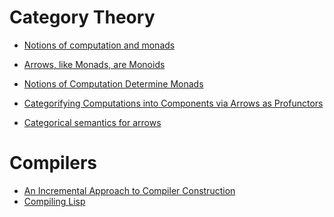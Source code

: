 
# Category Theory 

- [Notions of computation and monads](https://www.cs.cmu.edu/~crary/819-f09/Moggi91.pdf)

- [Arrows, like Monads, are Monoids](https://www.sciencedirect.com/science/article/pii/S1571066106001666)

- [Notions of Computation Determine Monads](https://homepages.inf.ed.ac.uk/gdp/publications/Comp_Eff_Monads.pdf)

- [Categorifying Computations into Components
via Arrows as Profunctors](https://pdf.sciencedirectassets.com/272990/1-s2.0-S1571066110X00081/1-s2.0-S157106611000071X/main.pdf?X-Amz-Security-Token=IQoJb3JpZ2luX2VjEKP%2F%2F%2F%2F%2F%2F%2F%2F%2F%2FwEaCXVzLWVhc3QtMSJGMEQCIDEe5l%2BY7JlzI%2BRaFRaRRffStil%2Bc6kY7iDnu2zAA09lAiAZtvarQ1fmiDdeHUwrnW%2Fz%2F9D1EgpG1tWI4BOD86b2YiqzBQgcEAUaDDA1OTAwMzU0Njg2NSIMf66DbbTo3x1KH9ukKpAFblzgFh%2F%2BLbsappOKU81mrHqmwelZYbEpFvQTySvXV6hk%2FJVHW6se1JwG3a3c8yMaARwpbM6sQNtYpbB%2FJSI%2BoJXScufP3P3Z9vgAol69lOkBzppUibhSvgUW2ggWZel45tSYKfpWk7g%2BIoy0t9ZZGu8kUv137boHjcgw%2FI6xwR7gxHo%2B3sm9xt0jO13ALBorkjV5tlgKGVEcNDjQ5LcLDm7KBBpOlgfcgxOiCKPEdJU2CmW1PbUBR6lciehb8y510lOKSf5S7HJbOjTz8ipUWnKcBkfRp0KSPsLnUFlsqiH1BvhywKDI5GV8MULJwEPNPziUzhiQbHrKpHL%2F7wzKeW1ADruwAXrNTs%2BWob3WNcOlXwG4O335nTnXLEK0smotG%2BKaNIqsZ3xnei2vioU5OMMRzZcB7RgrJF4EHMVREi253LyQGCcjYSVszZp7GgNZ%2BzeLTca0pi%2FSO5F6TI8jnV6JoGXXUHAReJ4VXtX0sGKfrbLMAvbKf0128VBJj1t2eYWDvnhHJoUScA7sFvg3GBEWWGl73Kdg0V0IvhEwNdprdLQPBECD1ggMGQWIY1TlIdl5oNdK8XuZ8uy4mAvNL2AOlgsX%2FQ3IWNsET4aeR0M2Iatf7gOwSBA0ect4GGsPebk%2FcavYKqVUh5sW4voUmVO9MgpUiE9ZDs8zuMEWwflhN7YJYEKx8V8Zcq0XhII6SPXqIyhyI0daN4JjrymdsbqLxBReMOO8Qvi8Sb8MXL49K80DYaD9WmnKsBM9luxryhYZQMt55lKMYCb3N8QsT%2FdK27enPMRCYa3cE17%2FSthLLUYW1rJK4ovQnc%2FNWEOVtwd7vvErB4oOF09NnHIbWX6jNJIpl9nXujc%2BiNSilWUw5qzdqwY6sgFLH5SHK6MH3vCpsBE4BfKX36GTOSjY%2BlnIADeQnxlBveaI1vsWCepwoZvROnupfu942p07AtRua8dlB4aonqSexPLyjgY0eZVukOrfu0h4ezpXfiUpadWtT8QDcerg%2F350huu4k%2FHovE10e98RR0HxehJs%2FwPovJtKiVSMGZifRopZnEPo2Ic%2BKgdCNk333T7A1l30EglYcJsGvmRkxGUp2Pv%2F6EPUsWr3cz3xQksB6jUS&X-Amz-Algorithm=AWS4-HMAC-SHA256&X-Amz-Date=20231211T195856Z&X-Amz-SignedHeaders=host&X-Amz-Expires=300&X-Amz-Credential=ASIAQ3PHCVTYQ5UXJKC4%2F20231211%2Fus-east-1%2Fs3%2Faws4_request&X-Amz-Signature=64a42132320f5cd59b0cb6e1a1f0595002d5dafa15f8a4a8f2be78054ba7d44a&hash=e2bb7c13d9f09ea1830fb26f1be1f4634006320e34055f094537549f3d939ce3&host=68042c943591013ac2b2430a89b270f6af2c76d8dfd086a07176afe7c76c2c61&pii=S157106611000071X&tid=spdf-4dd67668-007d-47c5-b001-f88b8a92a54e&sid=4892544c24ed9147bb688389a55f5151cb0dgxrqb&type=client&tsoh=d3d3LnNjaWVuY2VkaXJlY3QuY29t&ua=13115756565f57005656&rr=83404e231f6ca262&cc=it)
- [Categorical semantics for arrows](https://group-mmm.org/~ichiro/papers/arrows.pdf)

# Compilers

- [An Incremental Approach to Compiler Construction](http://scheme2006.cs.uchicago.edu/11-ghuloum.pdf)
- [Compiling Lisp](https://github.com/norvig/paip-lisp/blob/main/docs/chapter23.md#figure-23-3)
